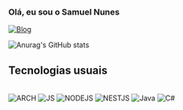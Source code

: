 
### Olá, eu sou o Samuel Nunes

[![Blog](https://img.shields.io/badge/LinkedIn-0077B5?style=for-the-badge&logo=linkedin&logoColor=white)](www.linkedin.com/in/samuelnunessantos)

![Anurag's GitHub stats](https://github-readme-stats.vercel.app/api?username=SamuelNunesSantos&show_icons=true&theme=dracula)

## Tecnologias usuais

<div style="display: inline_block"><br/>
    <img alingn="center" alt="ARCH" src="https://img.shields.io/badge/Arch%20Linux-1793D1?logo=arch-linux&logoColor=fff&style=for-the-badge"/>
    <img alingn="center" alt="JS" src="https://img.shields.io/badge/JavaScript-323330?style=for-the-badge&logo=javascript&logoColor=F7DF1E"/>
    <img alingn="center" alt="NODEJS" src="https://img.shields.io/badge/Node.js-43853D?style=for-the-badge&logo=node.js&logoColor=black"/>
    <img alingn="center" alt="NESTJS" src="https://img.shields.io/badge/nestjs-%23E0234E.svg?style=for-the-badge&logo=nestjs&logoColor=black"/>
    <img alingn="center" alt="Java" src="https://img.shields.io/badge/Java-ED8B00?style=for-the-badge&logo=openjdk&logoColor=white"/>
    <img alingn="center" alt="C#" src="https://img.shields.io/badge/c%23-%23239120.svg?style=for-the-badge&logo=csharp&logoColor=white"/>
    

</div>
